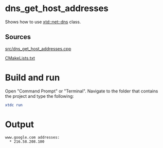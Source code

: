 # dns_get_host_addresses

Shows how to use [xtd::net::dns](../../../../src/xtd.core/include/xtd/net/dns.h) class.

## Sources

[src/dns_get_host_addresses.cpp](src/dns_get_host_addresses.cpp)

[CMakeLists.txt](CMakeLists.txt)

# Build and run

Open "Command Prompt" or "Terminal". Navigate to the folder that contains the project and type the following:

```cmake
xtdc run
```

# Output

```
www.google.com addresses:
  * 216.58.208.100
```
